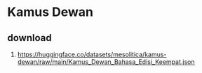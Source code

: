 # Kamus Dewan

## download

1. https://huggingface.co/datasets/mesolitica/kamus-dewan/raw/main/Kamus_Dewan_Bahasa_Edisi_Keempat.json